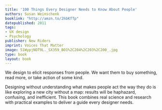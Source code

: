```yaml
---
title: '100 Things Every Designer Needs to Know About People'
authors: Susan Weinschenk
booklink: "http://amzn.to/2hbKfTp"
datepublished: 2011
tags:
- UX design
- Psychology
publisher: New Riders
imprint: Voices That Matter
image: 51WypjNOT9L._SX359_BO1%2C204%2C203%2C200_.jpg
type: book
layout: book
---
```


We design to elicit responses from people. We want them to buy something, read more, or take action of some kind. 

Designing without understanding what makes people act the way they do is like exploring a new city without a map: results will be haphazard, confusing, and inefficient. This book combines real science and research with practical examples to deliver a guide every designer needs.

